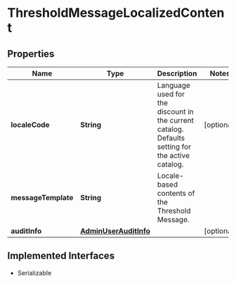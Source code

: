

# ThresholdMessageLocalizedContent


## Properties

| Name | Type | Description | Notes |
|------------ | ------------- | ------------- | -------------|
|**localeCode** | **String** | Language used for the discount in the current catalog. Defaults setting for the active catalog. |  [optional] |
|**messageTemplate** | **String** | Locale-based contents of the Threshold Message. |  |
|**auditInfo** | [**AdminUserAuditInfo**](AdminUserAuditInfo.md) |  |  [optional] |


## Implemented Interfaces

* Serializable


